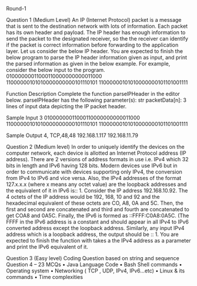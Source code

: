 Round-1 

Question 1 (Medium Level)
An IP (Internet Protocol) packet is a message that is sent to the destination network with lots of information. Each packet has its own header and payload. The IP header has enough information to send the packet to the designated receiver, so the the receiver can identify if the packet is correct information before forwarding to the application layer. Let us consider the below IP header. You are expected to finish the below program to parse the IP header information given as input, and print the parsed information as given in the below example.
For example, consider the below input to the program.
01000000011000110000000000011000
11000000101010000000000101110101 
11000000101010000000101101001111

Function Description
Complete the function parselPHeader in the editor below.
parselPHeader has the following parameter(s): 
str packetData[n]: 3 lines of input data depicting the IP packet header.

Sample Input 
     3
     01000000011000110000000000011000
     11000000101010000000000101110101
     11000000101010000000101101001111

Sample Output 
     4, TCP,48,48
     192.168.1.117
     192.168.11.79

     
Question 2 (Medium level)
In order to uniquely identify the devices on the computer network, each device is allotted an Internet Protocol address (IP address). There are 2 versions of address formats in use i.e. IPv4 which 32 bits in length and IPv6 having 128 bits. Modern devices use IPv6 but in order to communicate with devices supporting only IPv4, the conversion from IPv4 to IPv6 and vice versa. Also, the IPv4 addresses of the format 127.x.x.x (where x means any octet value) are the loopback addresses and the equivalent of it in IPv6 is:: 1. Consider the IP address 192.168.10.92. The 4 octets of the IP address would be 192, 168, 10 and 92 and the hexadecimal equivalent of these octets are CO, A8, 0A and 5C. Then, the first and second are concatenated and third and fourth are concatenated to get COA8 and 0A5C. Finally, the IPv6 is formed as ::FFFF:C0A8:0A5C. (The FFFF in the IPv6 address is a constant and should appear in all IPv4 to IPv6 converted address except the loopback address. Similarly, any input IPv4 address which is a loopback address, the output should be :: 1. You are expected to finish the function with takes a the IPv4 address as a parameter and print the IPv6 equivalent of it.

Question 3 (Easy level)
Coding Question based on string and sequence 
Question 4 – 23 MCQs
•	Java Language Code 
•	Bash Shell commands
•	Operating system 
•	Networking ( TCP , UDP, IPv4, IPv6…etc)
•	Linux & its commands
•	Time complexities



